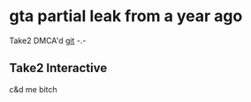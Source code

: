 # gta partial leak from a year ago 
Take2 DMCA'd [git](https://github.com/Rimmuru/gta-source) -.-

## Take2 Interactive
c&d me bitch
